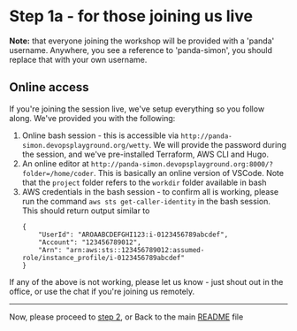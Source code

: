 # Step 1a - for those joining us live

**Note:** that everyone joining the workshop will be provided with a 'panda' username. Anywhere, you see a reference to 'panda-simon', 
you should replace that with your own username.

## Online access
If you're joining the session live, we've setup everything so you follow along. We've provided you with the following:

1. Online bash session - this is accessible via `http://panda-simon.devopsplayground.org/wetty`. We will provide the password during the 
session, and we've pre-installed Terraform, AWS CLI and Hugo.
2. An online editor at `http://panda-simon.devopsplayground.org:8000/?folder=/home/coder`. This is basically an online version of VSCode. 
Note that the `project` folder refers to the `workdir` folder available in bash
3. AWS credentials in the bash session - to confirm all is working, please run the command `aws sts get-caller-identity` in the bash session. 
This should return output similar to
    ```
    {
        "UserId": "AROAABCDEFGHI123:i-0123456789abcdef",
        "Account": "123456789012",
        "Arn": "arn:aws:sts::123456789012:assumed-role/instance_profile/i-0123456789abcdef"
    }
    ```

If any of the above is not working, please let us know - just shout out in the office, or use the chat if you're joining us remotely.


---
Now, please proceed to [step 2](../step_2/README.md), or
Back to the main [README](../../README.md) file

